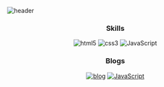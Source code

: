 ![header](https://capsule-render.vercel.app/api?type=transparent&height=100&section=header&text=hyegineer%20github&desc=publishing&fontSize=40&fontColor=333333&Desc&descAlign=62.5&Desc&descAlignY=85)

<h3 align="center">Skills</h3>
<div align=center>
<img alt="html5" src ="https://img.shields.io/badge/HTML5-E34F26?style=flat-square&logo=HTML5&logoColor=white"/> <img alt="css3" src ="https://img.shields.io/badge/CSS3-1572B6?style=flat-square&logo=CSS3&logoColor=white"/> <img alt="JavaScript" src ="https://img.shields.io/badge/JavaScript-F7DF1E?style=flat-square&logo=JavaScript&logoColor=333"/>
</div>

<h3 align="center">Blogs</h3>
<div align=center>
<a target="_blank" href="https://hyegineer.github.io/"><img alt="blog" href="https://hyegineer.github.io/" src ="https://img.shields.io/badge/Github blog-181717?style=flat-square&logo=GitHub&logoColor=white"/></a> <a href="https://velog.io/@hyegineer" target="_blank"><img alt="JavaScript" src="https://img.shields.io/badge/velog-1fc392?style=flat-square"/></a>
</div>
